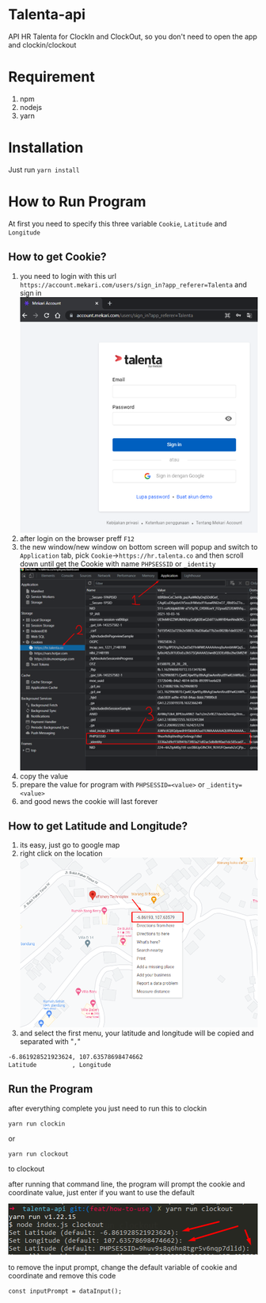 # Talenta-api
API HR Talenta for ClockIn and ClockOut, so you don't need to open the app and clockin/clockout

# Requirement
1. npm
2. nodejs
3. yarn

# Installation
Just run `yarn install`

# How to Run Program

At first you need to specify this three variable `Cookie`, `Latitude` and `Longitude`

## How to get Cookie?

1. you need to login with this url `https://account.mekari.com/users/sign_in?app_referer=Talenta` and sign in
![](img/login.png)
2. after login on the browser preff `F12`
3. the new window/new window on bottom screen will popup and switch to `Application` tab, pick `Cookie`->`https://hr.talenta.co` and then scroll down until get the Cookie with name `PHPSESSID` or `_identity` 
![](img/get-cookie.png)
4. copy the value
5. prepare the value for program with `PHPSESSID=<value>` or `_identity=<value>`
6. and good news the cookie will last forever

## How to get Latitude and Longitude?

1. its easy, just go to google map
2. right click on the location
![](img/get-coor.png)
3. and select the first menu, your latitude and longitude will be copied and separated with "`,`"

```
-6.861928521923624, 107.63578698474662
Latitude          , Longitude
```

## Run the Program

after everything complete you just need to run this to clockin
```
yarn run clockin
``` 
or 
```
yarn run clockout
```
to clockout

after running that command line, the program will prompt the cookie and coordinate value, just enter if you want to use the default

![](img/program.png)

to remove the input prompt, change the default variable of cookie and coordinate and remove this code
```
const inputPrompt = dataInput();
```
